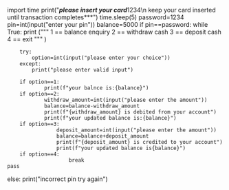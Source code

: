 import time
print("***please insert  your card***1234\n keep your card inserted until transaction completes***")
time.sleep(5)
password=1234
pin=int(input("enter your  pin"))
balance=5000
if pin==password:
    while True:
        print ("""
            1 == balance enquiry
            2 == withdraw cash
            3 == deposit cash
            4 == exit
            """
            )
        
        try:
            option=int(input("please enter your choice"))
        except:
            print("please enter valid input")

        if option==1:
                print(f"your balnce is:{balance}")
        if option==2:
                withdraw_amount=int(input("please enter the amount"))
                balance=balance-withdraw_amount
                print(f"{withdraw_amount} is debited from your account")
                print(f"your updated balance is:{balance}")
        if option==3:
                    deposit_amount=int(input("please enter the amount"))
                    balance=balance+deposit_amount
                    print(f"{deposit_amount} is credited to your account")
                    print(f"your updated balance is{balance}")
        if option==4:
                        break
    pass
else:
    print("incorrect pin try again")
